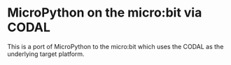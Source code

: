 MicroPython on the micro:bit via CODAL
======================================

This is a port of MicroPython to the micro:bit which uses the CODAL as the
underlying target platform.
